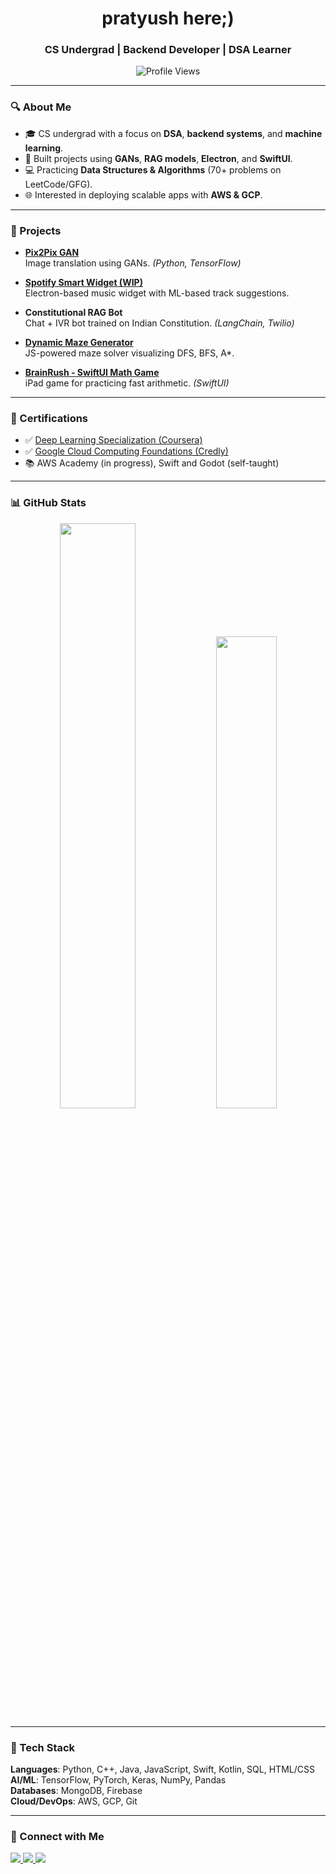 <h1 align="center">pratyush here;)</h1>
<h3 align="center">CS Undergrad | Backend Developer | DSA Learner</h3>

<p align="center">
  <img src="https://komarev.com/ghpvc/?username=Pratyushhhhhh&color=blue" alt="Profile Views"/>
</p>

---

### 🔍 About Me

- 🎓 CS undergrad with a focus on **DSA**, **backend systems**, and **machine learning**.
- 🧠 Built projects using **GANs**, **RAG models**, **Electron**, and **SwiftUI**.
- 💻 Practicing **Data Structures & Algorithms** (70+ problems on LeetCode/GFG).
- 🌐 Interested in deploying scalable apps with **AWS & GCP**.

---

### 🚀 Projects

- **[Pix2Pix GAN](https://github.com/Pratyushhhhhh/Pix2Pix-Gan-using-tensorflow)**  
  Image translation using GANs. *(Python, TensorFlow)*

- **[Spotify Smart Widget (WIP)](https://github.com/Pratyushhhhhh/spotify-widget)**  
  Electron-based music widget with ML-based track suggestions.

- **Constitutional RAG Bot**  
  Chat + IVR bot trained on Indian Constitution. *(LangChain, Twilio)*

- **[Dynamic Maze Generator](https://github.com/Pratyushhhhhh/Dynamic_Maze_Generator_Solver)**  
  JS-powered maze solver visualizing DFS, BFS, A*.

- **[BrainRush - SwiftUI Math Game](https://github.com/Pratyushhhhhh/BrainRush)**  
  iPad game for practicing fast arithmetic. *(SwiftUI)*

---

### 📜 Certifications

- ✅ [Deep Learning Specialization (Coursera)](https://www.coursera.org/specializations/deep-learning)
- ✅ [Google Cloud Computing Foundations (Credly)](https://www.credly.com/users/pratyush-bansal)
- 📚 AWS Academy (in progress), Swift and Godot (self-taught)

---

### 📊 GitHub Stats

<p align="center">
  <img src="https://github-readme-stats.vercel.app/api?username=Pratyushhhhhh&show_icons=true&theme=midnight-purple" width="49%"/>
  <img src="https://github-readme-stats.vercel.app/api/top-langs/?username=Pratyushhhhhh&layout=compact&theme=midnight-purple" width="44%"/>
</p>

---

### 🧰 Tech Stack

**Languages**: Python, C++, Java, JavaScript, Swift, Kotlin, SQL, HTML/CSS  
**AI/ML**: TensorFlow, PyTorch, Keras, NumPy, Pandas  
**Databases**: MongoDB, Firebase  
**Cloud/DevOps**: AWS, GCP, Git

---

### 🔗 Connect with Me

<p align="left">
  <a href="https://github.com/Pratyushhhhhh" target="_blank">
    <img src="https://img.shields.io/badge/GitHub-181717?style=flat&logo=github&logoColor=white"/>
  </a>
  <a href="https://www.linkedin.com/in/pratyush-bansal-820297289/" target="_blank">
    <img src="https://img.shields.io/badge/LinkedIn-0077B5?style=flat&logo=linkedin&logoColor=white"/>
  </a>
  <a href="https://www.credly.com/users/pratyush-bansal" target="_blank">
    <img src="https://img.shields.io/badge/Credly-0A66C2?style=flat&logo=credly&logoColor=white"/>
  </a>
</p>
